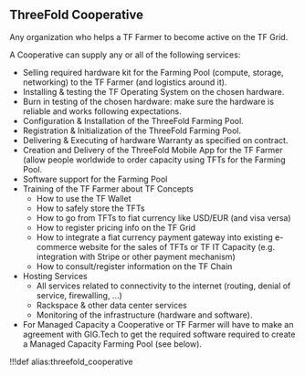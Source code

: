 ## ThreeFold Cooperative

Any organization who helps a TF Farmer to become active on the TF Grid.

A Cooperative can supply any or all of the following services:

- Selling required hardware kit for the Farming Pool (compute, storage, networking) to the TF Farmer (and logistics around it).
- Installing & testing the TF Operating System on the chosen hardware.
- Burn in testing of the chosen hardware: make sure the hardware is reliable and works following expectations.
- Configuration & Installation of the ThreeFold Farming Pool.
- Registration & Initialization of the ThreeFold Farming Pool.
- Delivering & Executing of hardware Warranty as specified on contract.
- Creation and Delivery of the ThreeFold Mobile App for the TF Farmer (allow people worldwide to order capacity using TFTs for the Farming Pool.
- Software support for the Farming Pool
- Training of the TF Farmer about TF Concepts
  - How to use the TF Wallet
  - How to safely store the TFTs
  - How to go from TFTs to fiat currency like USD/EUR (and visa versa)
  - How to register pricing info on the TF Grid
  - How to integrate a fiat currency payment gateway into existing e-commerce website for the sales of TFTs or TF IT Capacity (e.g. integration with Stripe or other payment mechanism)
  - How to consult/register information on the TF Chain
- Hosting Services
  - All services related to connectivity to the internet (routing, denial of service, firewalling, ...)
  - Rackspace & other data center services
  - Monitoring of the infrastructure (hardware and software).
- For Managed Capacity a Cooperative or TF Farmer will have to make an agreement with GIG.Tech to get the required software required to create a Managed Capacity Farming Pool (see below).

!!!def alias:threefold_cooperative
